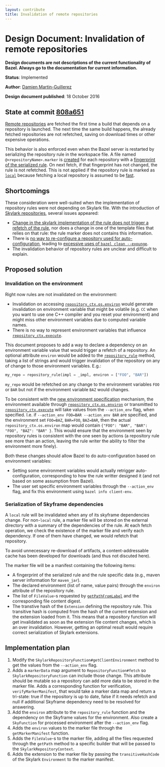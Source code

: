 ```yaml
---
layout: contribute
title: Invalidation of remote repositories
---
```


# Design Document: Invalidation of remote repositories

**Design documents are not descriptions of the current functionality of Bazel.
Always go to the documentation for current information.**


**Status**: Implemented

**Author**: [Damien Martin-Guillerez](dmarting@google.com)

**Design document published**: 18 October 2016

## State at commit [808a651](https://github.com/bazelbuild/bazel/commit/808a6518519501cfd32755a229d5dddf70e33557)

[Remote repositories](/docs/external.html) are fetched the first
time a build that depends on a repository is launched. The next
time the same build happens, the already fetched repositories
are not refetched, saving on download times or other expensive
operations.

This behavior is also enforced even when the Bazel server
is restarted by serializing the repository rule in the workspace
file. A file named `@<repositoryName>.marker` is
[created](https://github.com/bazelbuild/bazel/blob/master/src/main/java/com/google/devtools/build/lib/rules/repository/RepositoryDelegatorFunction.java#L131)
for each repository with a
[fingerprint of the serialized rule](https://github.com/bazelbuild/bazel/blob/master/src/main/java/com/google/devtools/build/lib/rules/repository/RepositoryDelegatorFunction.java#L192). On
next fetch, if that fingerprint has not changed, the rule is not
refetched. This is not applied if the repository rule is marked
as
[`local`](https://docs.bazel.build/skylark/lib/globals.html#repository_rule)
because fetching a local repository is assumed to be
[fast](https://github.com/bazelbuild/bazel/blob/master/src/main/java/com/google/devtools/build/lib/rules/repository/RepositoryDelegatorFunction.java#L125).

## Shortcomings

These consideration were well-suited when the implementation of
repository rules were not depending on Skylark file. With the introduction of
[Skylark repositories](https://docs.bazel.build/skylark/repository_rules.html),
several issues appeared:

- [Change in the skylark implementation of the rule does not
  trigger a refetch of the rule](https://github.com/bazelbuild/bazel/issues/1022),
  nor does a change in one of the template files that relies on that
  rule: the rule marker does not contains this information.
- There is [no way to re-configure a repository used for
  auto-configuration](https://github.com/bazelbuild/bazel/issues/974),
  leading to
  [excessive uses of `bazel clean --expunge`](https://github.com/tensorflow/tensorflow/blob/60d54d6b8524bcaf512f53384b307fae47b953d2/configure#L25).
- The invalidation behavior of repository rules are unclear and
  difficult to explain.

## Proposed solution

### Invalidation on the environment

Right now rules are not invalidated on the environment:

- Invalidation on accessing
  [`repository_ctx.os.environ`](https://docs.bazel.build/skylark/lib/repository_os.html#environ)
  would generate invalidation on environment variable that might be
  volatile (e.g. `CC` when you want to use one C++ compiler and you
  reset your environment) and might miss other environment variables
  due to computed variable names.
- There is no way to represent environment variables that influence
  [`repository_ctx.execute`](https://docs.bazel.build/skylark/lib/repository_ctx.html#execute).

This document proposes to add a way to declare a dependency on an
environment variable value that would trigger a refetch of a
repository. An optional attribute `environ` would be added to the
[`repository_rule`](https://docs.bazel.build/skylark/lib/globals.html#repository_rule)
method, taking a list of strings and would trigger invalidation of the
repository on any of change to those environment variables. E.g.:

```python
my_repo = repository_rule(impl = _impl, environ = ["FOO", "BAR"])
```

`my_repo` would be refetched on any change to the environment
variables `FOO` or `BAR` but not if the environment variable `BAZ`
would changes.

To be consistent with the
[new environment specification](https://www.bazel.io/designs/2016/06/21/environment.html)
mechanism, the environment available through
[`repository_ctx.os.environ`](https://docs.bazel.build/skylark/lib/repository_os.html#environ)
or transmitted to
[`repository_ctx.execute`](https://docs.bazel.build/skylark/lib/repository_ctx.html#execute)
will take values from the `--action_env` flag, when specified. I.e. if
`--action_env FOO=BAR --action_env BAR` are specified, and the
environment set `FOO=BAZ`, `BAR=FOO`, `BAZ=BAR`, then the actual
`repository_ctx.os.environ` map would contain `{"FOO": "BAR", "BAR":
"FOO", "BAZ": "BAR" }`. This would ensure that the environment seen by
repository rules is consistent with the one seen by actions (a
repository rule see more than an action, leaving the rule
writer the ability to filter the environment more finely).

Both these changes should allow Bazel to do auto-configuration
based on environment variables:

- Setting some environment variables would actually retrigger
  auto-configuration, corresponding to how the rule writter designed
  it (and not based on some assumption from Bazel).
- The user set specific environment variables through the `--action_env`
  flag, and fix this environment using `bazel info client-env`.

### Serialization of Skyframe dependencies

A `local` rule will be invalidated when any of its skyframe
dependencies change. For non-`local` rule, a marker file
will be stored on the external directory with a summary of the
dependencies of the rule. At each fetch operation, we check
the existence of the marker file and verify each dependency.
If one of them have changed, we would refetch that repository.

To avoid unnecessary re-download of artifacts, a content-addressable
cache has been developed for downloads (and thus not discuted here).

The marker file will be a manifest containing the following
items:

- A fingerprint of the serialized rule and the rule specific data
  (e.g., maven server information for `maven_jar`).
- The declared environment (list of name, value pairs) through the
  `environ` attribute of the repository rule.
- The list of `FileValue`-s requested by
  [`getPathFromLabel`](https://github.com/bazelbuild/bazel/blob/master/src/main/java/com/google/devtools/build/lib/bazel/repository/skylark/SkylarkRepositoryContext.java#L613)
  and the corresponding file content digest.
- The transtive hash of the `Extension` defining the repository rule.
  This transitive hash is computed from the hash of the current extension
  and the extension loaded from it. This means that a repository function
  will get invalidated as soon as the extension file content changes, which
  is an over invalidation. However, getting an optimal result would require
  correct serialization of Skylark extensions.

## Implementation plan

1. Modify the `SkylarkRepositoryFunction#getClientEnvironment` method
   to get the values from the `--action_env` flag.
2. Adds a `markerData` map argument to `RepositoryFunction#fetch` so
   `SkylarkRepositoryFunction` can include those change. This attribute
   should be mutable so a repository can add more data to be stored
   in the marker file. Adds a corresponding function for
   verification, `verifyMarkerManifest`, that would take a marker data
   map and return a tri-state: true if the repository is up to date,
   false if it needs refetch and null if additional Skyframe dependency
   need to be resolved for answering.
3. Add the `environ` attribute to the `repository_rule` function and
   the dependency on the Skyframe values for the environment. Also create
   a `SkyFunction` for processed environment after the `--action_env`
   flag.
4. Adds the `environ` values to the marker file through the
   `getMarkerManifest` function.
5. Adds the `FileValue`-s to the marker file, adding all the files
   requested through the `getPath` method to a specific builder that
   will be passed to the `SkylarkRepositoryContext`.
6. Adds the extension to the marker file by passing the
   `transitiveHashCode` of the Skylark `Environment` to the marker
   manifest.

